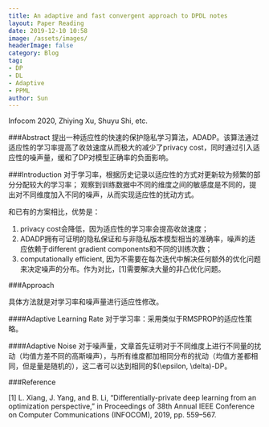 ```yaml
---
title: An adaptive and fast convergent approach to DPDL notes
layout: Paper Reading
date: 2019-12-10 10:58
image: /assets/images/
headerImage: false
category: Blog
tag:
- DP
- DL
- Adaptive
- PPML
author: Sun
---
```


Infocom 2020, Zhiying Xu, Shuyu Shi, etc.

###Abstract
提出一种适应性的快速的保护隐私学习算法，ADADP。该算法通过适应性的学习率提高了收敛速度从而极大的减少了privacy cost，同时通过引入适应性的噪声量，缓和了DP对模型正确率的负面影响。
<!--more-->

###Introduction
对于学习率，根据历史记录以适应性的方式对更新较为频繁的部分分配较大的学习率；
观察到训练数据中不同的维度之间的敏感度是不同的，提出对不同维度加入不同的噪声，从而实现适应性的扰动方式。

和已有的方案相比，优势是：

1. privacy cost会降低，因为适应性的学习率会提高收敛速度；
2. ADADP拥有可证明的隐私保证和与非隐私版本模型相当的准确率，噪声的适应依赖于different gradient components和不同的训练次数；
3. computationally efficient, 因为不需要在每次迭代中解决任何额外的优化问题来决定噪声的分布。作为对比，[1]需要解决大量的非凸优化问题。

###Approach

具体方法就是对学习率和噪声量进行适应性修改。

####Adaptive Learning Rate
对于学习率：采用类似于RMSPROP的适应性策略。

####Adaptive Noise
对于噪声量，文章首先证明对于不同维度上进行不同量的扰动（均值方差不同的高斯噪声），与所有维度都加相同分布的扰动（均值方差都相同，但是量是随机的），这二者可以达到相同的$(\epsilon, \delta)-DP。



###Reference

[1] L. Xiang, J. Yang, and B. Li, “Differentially-private deep learning from an optimization perspective,” in Proceedings of 38th Annual IEEE Conference on Computer Communications (INFOCOM), 2019, pp. 559–567.

